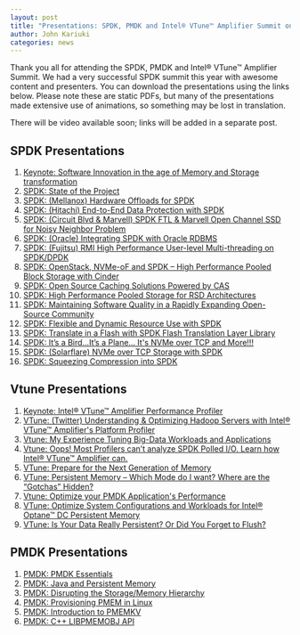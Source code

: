```yaml
---
layout: post
title: "Presentations: SPDK, PMDK and Intel® VTune™ Amplifier Summit on April 16-17, 2019"
author: John Kariuki
categories: news
---
```


Thank you all for attending the SPDK, PMDK and Intel® VTune™ Amplifier Summit. We had a very successful SPDK summit this year with awesome content and presenters. You can download the presentations using the links below. Please note these are static PDFs, but many of the presentations made extensive use of animations, so something may be lost in translation.

There will be video available soon; links will be added in a separate post.

## SPDK Presentations
1. [Keynote: Software Innovation in the age of Memory and Storage transformation](https://ci.spdk.io/download/events/2019-summit/7+Keynote+Software+innovation+in+the+age+of+memory+and+storage+transformation+-+Jennifer+Huffstetler.pdf)
2. [SPDK: State of the Project](https://ci.spdk.io/download/events/2019-summit/35+SPDK+State+of+the+Project+-+Jim+Harris.pdf)
3. [SPDK: (Mellanox) Hardware Offloads for SPDK](https://ci.spdk.io/download/events/2019-summit/10+SPDK+-+(Mellanox)+Hardware+offloads+for+SPDK.pdf)
4. [SPDK: (Hitachi) End-to-End Data Protection with SPDK](https://ci.spdk.io/download/events/2019-summit/13+SPDK+-+(Hitachi)+End-to-End+Data+Protection+with+SPDK.pdf)
5. [SPDK: (Circuit Blvd & Marvell) SPDK FTL & Marvell Open Channel SSD for Noisy Neighbor Problem](https://ci.spdk.io/download/events/2019-summit/25+SPDK+-+(CircuitBlvd-Marvell)+SPDK+FTL+and+Marvell+OCSSD+for+Noisy+Neighbor+Problem.pdf)
6. [SPDK: (Oracle) Integrating SPDK with Oracle RDBMS](https://ci.spdk.io/download/events/2019-summit/19+SPDK+-+(Oracle)+Integrating+SPDK+with+Oracle+RDBMS.pdf)
7. [SPDK: (Fujitsu) RMI High Performance User-level Multi-threading on SPDK/DPDK](https://ci.spdk.io/download/events/2019-summit/28+SPDK+-+(Fujitsu)+RMI+High+performance+user-level+multi-threading+on+SPDK-DPDK.pdf)
8. [SPDK: OpenStack, NVMe-oF and SPDK – High Performance Pooled Block Storage with Cinder](https://ci.spdk.io/download/events/2019-summit/29+SPDK+-+OpenStack%2C+NVMe-over-Fabrics+and+SPDK+%E2%80%93+High+Performance+Pooled+Block+Storage+with+Cinder.pdf)
9. [SPDK: Open Source Caching Solutions Powered by CAS](https://ci.spdk.io/download/events/2019-summit/11+SPDK+-+Open+Source+Caching+Solutions+Powered+by+CAS.pdf)
10. [SPDK: High Performance Pooled Storage for RSD Architectures](https://ci.spdk.io/download/events/2019-summit/High+Performance+Pooled+Storage+for+RSD+Architectures.pdf)
11. [SPDK: Maintaining Software Quality in a Rapidly Expanding Open-Source Community](https://ci.spdk.io/download/events/2019-summit/2+SPDK+-+SPDK+Software+Quality.pdf)
12. [SPDK: Flexible and Dynamic Resource Use with SPDK](https://ci.spdk.io/download/events/2019-summit/4+SPDK+-+Flexible+and+Dynamic+Resource+Use+with+SPDK.pdf)
13. [SPDK: Translate in a Flash with SPDK Flash Translation Layer Library](https://ci.spdk.io/download/events/2019-summit/14+SPDK+-+Translate+in+a+flash+with+SPDK+Flash+Translation+Layer+library.pdf)
14. [SPDK: It’s a Bird…It’s a Plane... It's NVMe over TCP and More!!!](https://ci.spdk.io/download/events/2019-summit/24+SPDK+-+It's+a+Bird+It's+a+Plane+It's+NVMe+over+TCP+and+more.pdf)
15. [SPDK: (Solarflare) NVMe over TCP Storage with SPDK](https://ci.spdk.io/download/events/2019-summit/(Solareflare)+NVMe+over+TCP+Storage+with+SPDK.pdf)
16. [SPDK: Squeezing Compression into SPDK](https://ci.spdk.io/download/events/2019-summit/32+SPDK+-+Squeezing+Compression+into+SPDK.pdf)

## Vtune Presentations
1. [Keynote: Intel® VTune™ Amplifier Performance Profiler](https://ci.spdk.io/download/events/2019-summit/9+Keynote+VTune+-+Sri+Doddapaneni.pdf)
2. [VTune: (Twitter) Understanding & Optimizing Hadoop Servers with Intel® VTune™ Amplifier's Platform Profiler](https://ci.spdk.io/download/events/2019-summit/31+VTune+-+(Twitter)+Pachyzoom+for+VTune+Summit.pdf)
3. [Vtune: My Experience Tuning Big-Data Workloads and Applications](https://ci.spdk.io/download/events/2019-summit/23+VTune+-+Experience+tuning+big+data+workloads+and+applications+-+Milind+Damle.pdf)
4. [Vtune: Oops! Most Profilers can’t analyze SPDK Polled I/O. Learn how Intel® VTune™ Amplifier can.](https://ci.spdk.io/download/events/2019-summit/30+VTune+-+Performance+characterization+of+SPDK+using+Intel%C2%AE++VTune%E2%84%A2+Amplifier+-+Abhinav+Singh.pdf)
5. [VTune: Prepare for the Next Generation of Memory](https://ci.spdk.io/download/events/2019-summit/3+VTune+-+Prepare+for+the+next+generation+of+memory+-+Kevin+OLeary.pdf)
6. [VTune: Persistent Memory – Which Mode do I want? Where are the “Gotchas” Hidden?](https://ci.spdk.io/download/events/2019-summit/17+20+VTune+-+Persistent+Memory+-+which+mode+do+I+want+Where+are+the+gotchas+hidden+-+Sudha+Udanapalli+Thiagarajan.pdf)
7. [Vtune: Optimize your PMDK Application's Performance](https://ci.spdk.io/download/events/2019-summit/26+VTune+-+Optimize+your+PMDK+application%E2%80%99s+performance+-+Dmitry+Ryabtsev%2C+Sergey+Vinogradov.pdf)
8. [VTune: Optimize System Configurations and Workloads for Intel® Optane™ DC Persistent Memory](https://ci.spdk.io/download/events/2019-summit/34+VTune+-+Optimize+system+configurations+and+workloads+for+Intel%C2%AE+Optane%E2%84%A2+DC+persistent+memory+by+Singh+and+Yaffe.pdf)
9. [VTune: Is Your Data Really Persistent? Or Did You Forget to Flush?](https://ci.spdk.io/download/events/2019-summit/5+VTune+-+Is+your+data+really+persistent+Or+did+you+forget+to+flush+-+Kevin+OLeary.pdf)

## PMDK Presentations
1. [PMDK: PMDK Essentials](https://ci.spdk.io/download/events/2019-summit/1+PMDK+-+Andy_and_Pawel_Essentials.pdf)
2. [PMDK: Java and Persistent Memory](https://ci.spdk.io/download/events/2019-summit/6+PMDK+-+Java_and_PersistentMemory.pdf)
3. [PMDK: Disrupting the Storage/Memory Hierarchy](https://ci.spdk.io/download/events/2019-summit/8+PMDK+Disrupting+the+Storage-Memory+Hierarchy+-+Ken+Gibson.pdf)
4. [PMDK: Provisioning PMEM in Linux](https://ci.spdk.io/download/events/2019-summit/12+PMDK+-+Steve+Scargall+-+Intel+-+Provisioning+PMEM+in+Linux.pdf)
5. [PMDK: Introduction to PMEMKV](https://ci.spdk.io/download/events/2019-summit/15+PMDK+-+RobDickinson-intro-to-pmemkv.pdf)
6. [PMDK: C++ LIBPMEMOBJ API](https://ci.spdk.io/download/events/2019-summit/21+PMDK+-+C%2B%2B+libpmemobj-cpp-API.pdf)
